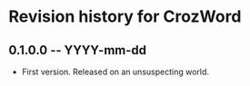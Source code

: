 # Revision history for CrozWord

## 0.1.0.0  -- YYYY-mm-dd

* First version. Released on an unsuspecting world.
